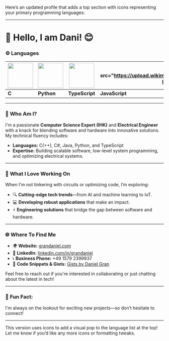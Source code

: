 Here’s an updated profile that adds a top section with icons representing your primary programming languages:

---

# 👋 Hello, I am Dani! 😊

### ⚙️ Languages
| <img src="https://upload.wikimedia.org/wikipedia/commons/3/35/The_C_Programming_Language_logo.svg" width="80" /> | <img src="https://upload.wikimedia.org/wikipedia/commons/c/c3/Python-logo-notext.svg" width="80"/> | <img src="https://upload.wikimedia.org/wikipedia/commons/f/f5/Typescript.svg" width="80"/> | <img src="https://upload.wikimedia.org/wikipedia/commons/6/6a/JavaScript-logo.png" width="80"/ | <img src="https://upload.wikimedia.org/wikipedia/commons/8/82/Gnu-bash-logo.svg" width="80"/> | <img src="https://upload.wikimedia.org/wikipedia/commons/8/87/Sql_data_base_with_logo.png" width="80"/> | <img src="https://upload.wikimedia.org/wikipedia/commons/3/3d/CSS.3.svg" width="80"/> |
| --- | --- | --- | --- | --- | --- | --- |
| **C** | **Python** | **TypeScript** | **JavaScript** | **Bash** | **SQL** | **CSS** |

---

### 🧠 **Who Am I?**
I'm a passionate **Computer Science Expert (IHK)** and **Electrical Engineer** with a knack for blending software and hardware into innovative solutions. My technical fluency includes:

- **Languages:** C(++), C#, Java, Python, and TypeScript
- **Expertise:** Building scalable software, low-level system programming, and optimizing electrical systems.

---

### 🚀 **What I Love Working On**
When I'm not tinkering with circuits or optimizing code, I’m exploring:

- 🔍 **Cutting-edge tech trends**—from AI and machine learning to IoT.
- 💻 **Developing robust applications** that make an impact.
- ⚡ **Engineering solutions** that bridge the gap between software and hardware.

---

### 🌐 **Where To Find Me**
- 🌍 **Website:** [grandaniel.com](https://www.grandaniel.com/?ref=g%20h)
- 💼 **LinkedIn:** [linkedin.com/in/grandaniel](https://www.linkedin.com/in/grandaniel/)
- 📞 **Business Phone:** +49 1579 2399937
- 📂 **Code Snippets & Gists:** [Gists by Daniel Gran](https://gist.github.com/danielgran)

Feel free to reach out if you're interested in collaborating or just chatting about the latest in tech!

---

### 🌟 **Fun Fact:**
I'm always on the lookout for exciting new projects—so don’t hesitate to connect!

---

This version uses icons to add a visual pop to the language list at the top! Let me know if you’d like any more icons or formatting tweaks.
